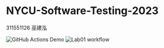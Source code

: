 # NYCU-Software-Testing-2023
311551126 巫建泓

![GitHub Actions Demo](https://github.com/jhwu0513/311551126-ST-2023/actions/workflows/Lab01-CI.yml/badge.svg)
![Lab01 workflow](https://github.com/jhwu0513/311551126-ST-2023/actions/workflows/Lab01-CI.yml/badge.svg)
